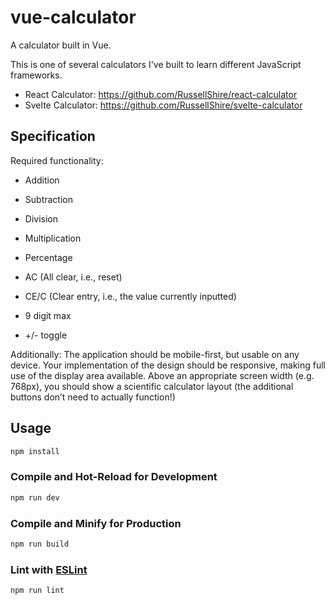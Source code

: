 # vue-calculator

A calculator built in Vue.

This is one of several calculators I've built to learn different JavaScript frameworks.
- React Calculator: https://github.com/RussellShire/react-calculator
- Svelte Calculator: https://github.com/RussellShire/svelte-calculator

## Specification
Required functionality:

- Addition

- Subtraction

- Division

- Multiplication

- Percentage

- AC (All clear, i.e., reset)

- CE/C (Clear entry, i.e., the value currently inputted)

- 9 digit max

- +/- toggle

Additionally: The application should be mobile-first, but usable on any device. Your implementation of the design should be responsive, making full use of the display area available. Above an appropriate screen width (e.g. 768px), you should show a scientific calculator layout (the additional buttons don’t need to actually function!)

## Usage

```sh
npm install
```

### Compile and Hot-Reload for Development

```sh
npm run dev
```

### Compile and Minify for Production

```sh
npm run build
```

### Lint with [ESLint](https://eslint.org/)

```sh
npm run lint
```
